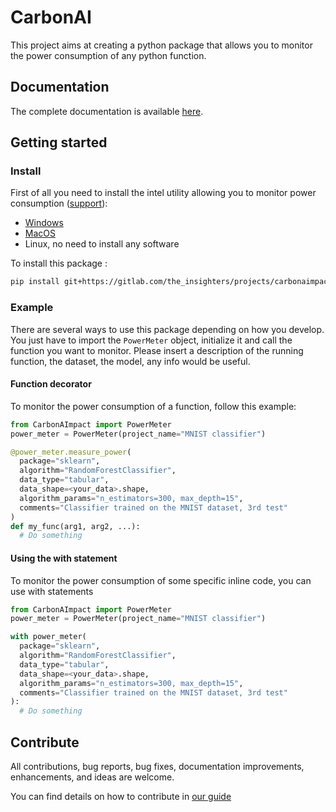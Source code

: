 # CarbonAI

This project aims at creating a python package that allows you to monitor the power consumption of any python function.

## Documentation

The complete documentation is available [here](https://the_insighters.gitlab.io/projects/carbonaimpact/).

## Getting started
### Install

First of all you need to install the intel utility allowing you to monitor power consumption ([support](https://software.intel.com/en-us/articles/intel-power-gadget)):
* [Windows](https://software.intel.com/file/823776/download)
* [MacOS](https://software.intel.com/sites/default/files/managed/91/6b/Intel%20Power%20Gadget.dmg)
* Linux, no need to install any software

To install this package :
```sh
pip install git+https://gitlab.com/the_insighters/projects/carbonaimpact.git
```

### Example

There are several ways to use this package depending on how you develop.
You just have to import the `PowerMeter` object, initialize it and call the function you want to monitor.
Please insert a description of the running function, the dataset, the model, any info would be useful.

#### Function decorator
To monitor the power consumption of a function, follow this example:
```python
from CarbonAImpact import PowerMeter
power_meter = PowerMeter(project_name="MNIST classifier")

@power_meter.measure_power(
  package="sklearn",
  algorithm="RandomForestClassifier",
  data_type="tabular",
  data_shape=<your_data>.shape,
  algorithm_params="n_estimators=300, max_depth=15",
  comments="Classifier trained on the MNIST dataset, 3rd test"
)
def my_func(arg1, arg2, ...):
  # Do something
```

#### Using the with statement
To monitor the power consumption of some specific inline code, you can use with statements

```python
from CarbonAImpact import PowerMeter
power_meter = PowerMeter(project_name="MNIST classifier")

with power_meter(
  package="sklearn",
  algorithm="RandomForestClassifier",
  data_type="tabular",
  data_shape=<your_data>.shape,
  algorithm_params="n_estimators=300, max_depth=15",
  comments="Classifier trained on the MNIST dataset, 3rd test"
):
  # Do something
```

## Contribute

All contributions, bug reports, bug fixes, documentation improvements, enhancements, and ideas are welcome.

You can find details on how to contribute in [our guide](CONTRIBUTING.md)
